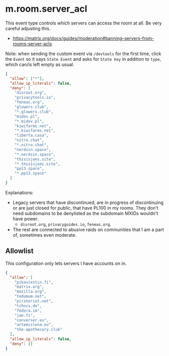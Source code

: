 # m.room.server_acl

This event type controls which servers can access the room at all. Be very careful
adjusting this.

- https://matrix.org/docs/guides/moderation#banning-servers-from-rooms-server-acls

Note: when sending the custom event via `/devtools` for the first time, click
the `Event` so it says `State Event` and asks for `State key` in addition to `type`,
which can/is left empty as usual.

```json
{
  "allow": ["*"],
  "allow_ip_literals": false,
  "deny": [
    "disroot.org",
    "privacytools.io",
    "feneas.org",
    "glowers.club",
    "*.glowers.club",
    "midov.pl",
    "*.midov.pl",
    "kiwifarms.net",
    "*.kiwifarms.net",
    "liberta.casa",
    "nitro.chat",
    "*.nitro.chat",
    "nerdsin.space",
    "*.nerdsin.space",
    "thisisjoes.site",
    "*.thisisjoes.site",
    "pp13.space",
    "*.pp13.space"
  ]
}
```

Explanations:

- Legacy servers that have discontinued, are in progress of discontinuing or
  are just closed for public, that have PL100 in my rooms. They don't need subdomains
  to be denylisted as the subdomain MXIDs wouldn't have power.
  - `disroot.org`, `privacyguides.io`, `feneas.org`.
- The rest are connected to abusive raids on communities that I am a part of,
  sometimes even moderate.

## Allowlist

This configuration only lets servers I have accounts on in.

```json
{
  "allow": [
    "pikaviestin.fi",
    "matrix.org",
    "mozilla.org",
    "tedomum.net",
    "pirateriot.net",
    "tchncs.de",
    "fedora.im",
    "jae.fi",
    "converser.eu",
    "artemislena.eu",
    "the-apothecary.club"
  ],
  "allow_ip_literals": false,
  "deny": []
}
```
